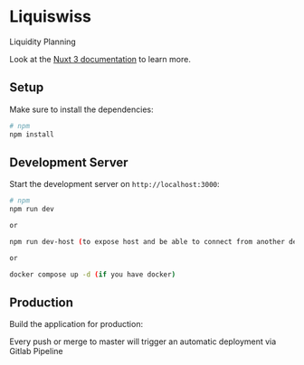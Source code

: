 # Liquiswiss

Liquidity Planning

Look at the [Nuxt 3 documentation](https://nuxt.com/docs/getting-started/introduction) to learn more.

## Setup

Make sure to install the dependencies:

```bash
# npm
npm install
```

## Development Server

Start the development server on `http://localhost:3000`:

```bash
# npm
npm run dev

or

npm run dev-host (to expose host and be able to connect from another device)

or

docker compose up -d (if you have docker)
```

## Production

Build the application for production:

Every push or merge to master will trigger an automatic deployment via Gitlab Pipeline
